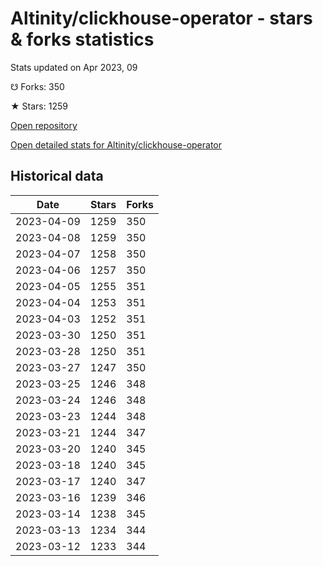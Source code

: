 # Altinity/clickhouse-operator - stars & forks statistics

Stats updated on Apr 2023, 09

☋ Forks: 350

★ Stars: 1259

[Open repository](https://github.com/Altinity/clickhouse-operator)

[Open detailed stats for Altinity/clickhouse-operator](https://reviewgithub.com/rep/Altinity/clickhouse-operator)

## Historical data
| Date | Stars | Forks |
|------|-------|-------|
| 2023-04-09 | 1259 | 350 | 
| 2023-04-08 | 1259 | 350 | 
| 2023-04-07 | 1258 | 350 | 
| 2023-04-06 | 1257 | 350 | 
| 2023-04-05 | 1255 | 351 | 
| 2023-04-04 | 1253 | 351 | 
| 2023-04-03 | 1252 | 351 | 
| 2023-03-30 | 1250 | 351 | 
| 2023-03-28 | 1250 | 351 | 
| 2023-03-27 | 1247 | 350 | 
| 2023-03-25 | 1246 | 348 | 
| 2023-03-24 | 1246 | 348 | 
| 2023-03-23 | 1244 | 348 | 
| 2023-03-21 | 1244 | 347 | 
| 2023-03-20 | 1240 | 345 | 
| 2023-03-18 | 1240 | 345 | 
| 2023-03-17 | 1240 | 347 | 
| 2023-03-16 | 1239 | 346 | 
| 2023-03-14 | 1238 | 345 | 
| 2023-03-13 | 1234 | 344 | 
| 2023-03-12 | 1233 | 344 | 

